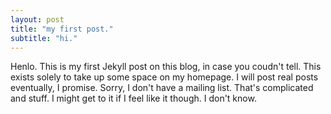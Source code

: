 ```yaml
---
layout: post
title: "my first post."
subtitle: "hi."
---
```


Henlo. This is my first Jekyll post on this blog, in case you coudn't tell. This exists solely to take up some space on my homepage. I will post real posts eventually, I promise. Sorry, I don't have a mailing list. That's complicated and stuff. I might get to it if I feel like it though. I don't know.